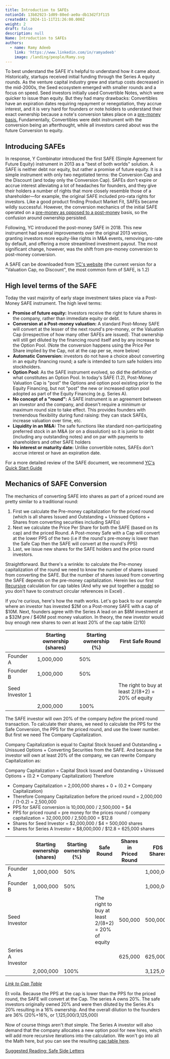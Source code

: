 ```yaml
---
title: Introduction to SAFEs
notionId: 13b82923-1d09-80ed-ae0a-db13d2f3f115
createdAt: 2024-11-11T21:26:00.000Z
weight: 2
draft: false
description: null
Name: Introduction to SAFEs
authors:
  - name: Ramy Adeeb
    link: 'https://www.linkedin.com/in/ramyadeeb'
    image: /landing/people/Ramy.svg
---
```



To best understand the SAFE it's helpful to understand how it came about. Historically, startups received initial funding through the Series A equity rounds. As the venture capital industry grew and startup costs decreased in the mid-2000s, the Seed ecosystem emerged with smaller rounds and a focus on speed. Seed investors initially used Convertible Notes, which were quicker to issue than equity.  But they had many drawbacks: Convertibles have an expiration dates requiring repayment or renegotiation, they accrue interest, and it is very hard for founders or note holders to understand their exact ownership because a note's conversion takes place on a [pre-money basis.](/docs/founders-handbook/pre-money-vs-post-money-conversion/) Fundamentally, Convertibles were debt instrument with the conversion being an afterthought, while all investors cared about was the future Conversion to equity.


## Introducing SAFEs


In response, Y Combinator introduced the first SAFE (Simple Agreement for Future Equity) instrument in 2013 as a "best of both worlds" solution. A SAFE is neither debt nor equity, but rather a promise of future equity. It is a simple instrument with only two negotiated terms: the Conversion Cap and the Discount (and today only the Conversion Cap). SAFEs don't expire or accrue interest alleviating a lot of headaches for founders, and they give their holders a number of rights that more closely resemble those of a shareholder—for example, the original SAFE included pro-rata rights for investors.  Like a good product finding Product Market Fit, SAFEs became wildly successful. However, the conversion mechanics of the initial SAFE operated on a [pre-money as opposed to a post-money](/docs/founders-handbook/pre-money-vs-post-money-conversion/) basis, so the confusion around ownership persisted.


Following, YC introduced the post-money SAFE in 2018. This new instrument had several improvements over the original 2013 version, granting investors more equity-like rights in M&A events, removing pro-rate by default, and offering a more streamlined investment payout. The most significant change, however, was the shift from pre-money conversion to post-money conversion.


A SAFE can be downloaded from [YC's website](https://www.ycombinator.com/documents) (the current version for a "Valuation Cap, no Discount", the most common form of SAFE, is 1.2)


## High level terms of the SAFE


Today the vast majority of early stage investment takes place via a Post-Money SAFE instrument.  The high level terms:

- **Promise of future equity:** Investors receive the right to future shares in the company, rather than immediate equity or debt.
- **Conversion at a Post-money valuation:** A standard Post-Money SAFE will convert at the lesser of the next round's pre-money, or the Valuation Cap (irrespective of how many other SAFEs are issued). That ownership will still get diluted by the financing round itself and by any increase to the Option Pool. (Note the conversion happens using the Price Per Share implied by the Cap, not at the cap per se, more below)
- **Automatic Conversion:** investors do not have a choice about converting in an equity financing round; a safe is intended to turn safe holders into stockholders.
- **Option Pool:** As the SAFE instrument evolved, so did the definition of what constitutes an Option Pool. In today's SAFE (1.2), Post-Money Valuation Cap is "post" the Options and option pool existing prior to the Equity Financing, but not "post" the new or increased option pool adopted as part of the Equity Financing (e.g. Series A).
- **No concept of a "round":** A SAFE instrument is an agreement between an investor and the company, and doesn't require a minimum or maximum round size to take effect. This provides founders with tremendous flexibility during fund raising: they can stack SAFEs, increase valuation over time, etc.
- **Liquidity in an M&A:** The safe functions like standard non-participating preferred stock in an M&A (or on a dissolution) so it is junior to debt (including any outstanding notes) and on par with payments to shareholders and other SAFE holders
- **No interest or maturity date:** Unlike convertible notes, SAFEs don't accrue interest or have an expiration date.

For a more detailed review of the SAFE document, we recommend [YC's Quick Start Guide](https://bookface-static.ycombinator.com/assets/ycdc/Website%20User%20Guide%20Feb%202023%20-%20final-28acf9a3b938e643cc270b7da514194d5c271359be25b631b025605673fa9f95.pdf)


## Mechanics of SAFE Conversion


The mechanics of converting SAFE into shares as part of a priced round are pretty similar to a traditional round:

1. First we calculate the Pre-money capitalization for the priced round (which is all shares Issued and Outstanding + Unissued Options + Shares from converting securities including SAFEs)
2. Next we calculate the Price Per Share for both the SAFE (based on its cap) and the priced Round. A Post-money Safe with a Cap will convert at the lower PPS of the two (i.e if the round's pre-money is lower than the Safe Cap then the SAFE will convert at the round's PPS)
3. Last, we issue new shares for the SAFE holders and the price round investors.

Straightforward. But there's a wrinkle: to calculate the Pre-money capitalization of the round we need to know the number of shares issued from converting the SAFE.  But the number of shares issued from converting the SAFE depends on the pre-money capitalization. Herein lies our first [Recursive](https://en.wikipedia.org/wiki/Recursion) calculation for cap tables (And why we put together a [model](/docs/cap-table-worksheet) so you don't have to construct circular references in Excel) .


If you're curious, here's how the math works. Let's go back to our example where an investor has invested $2M on a Post-money SAFE with a cap of $10M.  Next, founders agree with the Series A lead on an $8M investment at a $32M pre / $40M post money valuation. In theory, the new investor would buy enough new shares to own at least 20% of the cap table (2/10)


|                 | Starting ownership (shares) | Starting ownership (%) | First Safe Round                                  |
| --------------- | --------------------------- | ---------------------- | ------------------------------------------------- |
| Founder A       | 1,000,000                   | 50%                    |                                                   |
| Founder B       | 1,000,000                   | 50%                    |                                                   |
| Seed Investor 1 |                             |                        | The right to buy at least 2/(8+2) = 20% of equity |
|                 | 2,000,000                   | 100%                   |                                                   |


The SAFE investor will own 20% of the company _before_ the priced round transaction.  To calculate their shares, we need to calculate the PPS for the Safe Conversion,  the PPS for the priced round, and use the lower number.  But first we need The Company Capitalization.


Company Capitalization is equal to Capital Stock Issued and Outstanding + Unissued Options + Converting Securities from the SAFE.  And because the investor will own at least 20% of the company, we can rewrite Company Capitalization as:


Company Capitalization = Capital Stock Issued and Outstanding + Unissued Options +  (0.2 * Company Capitalization)
Therefore

- Company Capitalization = 2,000,000 shares + 0 + (0.2 * Company Capitalization)
- Therefore Company Capitalization before the priced round = 2,000,000 / (1-0.2) = 2,500,000
- PPS for SAFE conversion is 10,000,000 / 2,500,000 = $4
- PPS for priced round = pre money for the prices round / company capitalization = 32,000,000 / 2,500,000 = $12.8
- Shares for Seed Investor = $2,000,000 / $4 = 500,000 shares
- Shares for Series A Investor = $8,000,000 / $12.8 = 625,000 shares

|                   | Starting ownership (shares) | Starting ownership (%) | Safe Round                                        | Shares in Priced Round | FDS Shares | FDS % |
| ----------------- | --------------------------- | ---------------------- | ------------------------------------------------- | ---------------------- | ---------- | ----- |
| Founder A         | 1,000,000                   | 50%                    |                                                   |                        | 1,000,000  | 32%   |
| Founder B         | 1,000,000                   | 50%                    |                                                   |                        | 1,000,000  | 32%   |
| Seed Investor     |                             |                        | The right to buy at least 2/(8+2) = 20% of equity | 500,000                | 500,000    | 16%   |
| Series A Investor |                             |                        |                                                   | 625,000                | 625,000    | 20%   |
|                   | 2,000,000                   | 100%                   |                                                   |                        | 3,125,000  |       |


[_Link to Cap Table_](/docs/cap-table-worksheet/#AAN4IgDgTgpgsg9gOygTxALgMwCYAMf8A0IALgIYQDmUxA8mMQJaIDOACnHADbo5ECuCPsygATOoxY8iEOAHcAIqTLoA2qAYj0IHCCLFkYKFoDGcALZnEukAlJmjaEADE4AkVAgACAILXmAC3IoZnQARnxCEDkkCACGMFVQAKCQtHCI3nAPYygEYnQAVhwAXwIkwOhU9IiiQwgcvPQAFhKykGTKsIzMuob8zCwAOgiMHAB2XBwsAE4m6eKAXSJSTk45eShOagdiCD4oUvVNR1DrfUMTc0sEa1t7LRc3D08AIT8K4K6MomiPOIS0Gp2h8qt1atlcv0iodgSkvjUsvVIc1WuU4WkwYi.uhsMN8KMJngZnNFstVutNtt0Lt9jCNFoAJLMZj7MT0JgIEJ6AwOECmCxWIh3XlMlmiTziDlc2GdNCZX6xfzxRIyz5y8FIxpymEdNU9CFa1Gq1L6zX9EpLEArNYKSnEHZ7A5temOJpnHlaZikABmRiFdl5AGUoOKGQgAG7BYhwLzWBgRqP2LWTBHGUgA6oIkQMZimATmn6yGL_FW9ZFoXBEXUmmFlrWhAqDabN6YFUIYArNgoYUZNKsg5ot6YADlJVvJtq29upjqI2a9ACMtiInAxNiJUipLaYE7EOQAVD2OMBwZj5OnHEBjd0XRzCCBr6XCrTBh_BHyeMORs8xuMJs9Jv0w6YgqJaAmisoAGxYHMzYatiaTTE2LbDmMoQoWMaFjtaFJTg43orMIY6QAwOQiAASq4CAbmExRAA)


Et voila. Because the PPS at the cap is lower than the PPS for the priced round, the SAFE will convert at the Cap. The series A owns 20%. The safe investors originally owned 20% and were then diluted by the Series A's 20% resulting in a 16% ownership. And the overall dilution to the founders are 36% (20%+16%, or 1,125,000/3,125,000)


Now of course things aren't _that_ simple.  The Series A investor will also demand that the company allocates a new option pool for new hires, which will add more recursive iterations into the calculation. We won't go into all the Math here, but you can see the resulting [cap table here](/docs/cap-table-worksheet/#AAN4IgTg9g7gIghgFziAXAbVASwCapABhABoQEBPABwFM8BjCAWwYgDtiQW4GaUR4XMVADYACAKIBrdgGcAFnDBVpqAIz51GktBZUwczBVQYQchUtUbNIamFpUWCVQFYAdAGYAHABYAbCqeevv6eTgC.RKCmisooapb4JDZ2DqoqLgBMTl5ebgDsHj4AnB7p6V4eueGR8tEW8Ym6yY4oHi65uSoehU4qxT5OhW74bqEAuiRwQkLQMMJUCDwIYACuVFUgOHgq7OTUdIzMbCSc3HgAUhCyLCIAwhBTmNKsMjXmsfEJINq6.obo1WYYnFLA1bPZmm43O5ITDYbD1lE3sCrElwagyu5vH4Aljgh4Ea8gR9QU1VIUXB4Su0VJ0aSo_F4xhMpjM5gtUEtVutNrwAJLSaSrbAAeQoCEwrGUJF2PBA9CYz2OXFl_MFVGwIlF4slL0BqE.3z0sgMRgBtRQn1RKQtBL1FpJaJtERMhP1Dut.CZIEm01gbMWKzWzp5IC8O0osukcAAZjQladeL1vCIAGrg5a1EiYFgANyUCG41vSxLlcD.yKs2Ee9GWHq0UB0RpN_2sjUdxZIiJinudVuaKihhSHhT8hV63RUmVynddKC8w.KXp9rKE8wDqxIVajACNV9gAGKCITYGJocZy1h5vQSlgAFQjeAoEGkjm5uF4uXDe140l0gilHDKngt6Bqm6bRCI7DZnmL6Fs0Hgloavymi6do.GUw7uv25ILhU47FNSS4sn6q7sig0aTL.XoUIoACyrBUGQqBuMW9SkAoADm8xaje0gAAoQPcFgkLWyy_iKYq8fqoRAA#AAN4IgTg9g7gIghgFziAXAbVASwCapABhABoQEBPABwFM8BjCAWwYgDtiQW4GaUR4XMVADYACAKIBrdgGcAFnDBVpqAIz51GktBZUwczBVQYQchUtUbNIamFpUWCVQFYAdAGYAHABYAbCqeevv6eTgC.RKCmisooapb4JDZ2DqoqLgBMTl5ebgDsHj4AnB7p6V4eueGR8tEW8Ym6yY4oHi65uSoehU4qxT5OhW74bqEAuiRwQkLQMMJUCDwIYACuVFUgOHgq7OTUdIzMbCSc3HgAUhCyLCIAwhBTmNKsMjXmsfEJINq6.obo1WYYnFLA1bPZmm43O5ITDYbD1lE3sCrElwagyu5vH4Aljgh4Ea8gR9QU1VIUXB4Su0VJ0aSo_F4xhMpjM5gtUEtVutNrwAJLSaSrbAAeQoCEwrGUJF2PBA9CYz2OXFl_MFVGwIlF4slL0BqE.3z0sgMRgBtRQn1RKQtBL1FpJaJtERMhP1Dut.CZIEm01gbMWKzWzp5IC8O0osukcAAZjQladeL1vCIAGrg5a1EiYFgANyUCG41vSxLlcD.yKs2Ee9GWHq0UB0RpN_2sjUdxZIiJinudVuaKihhSHhT8hV63RUmVynddKC8w.KXp9rKE8wDqxIVajACNV9gAGKCITYGJocZy1h5vQSlgAFQjeAoEGkjm5uF4uXDe140l0gilHDKngt6Bqm6bRCI7DZnmL6Fs0Hgloavymi6do.GUw7uv25ILhU47FNSS4sn6q7sig0aTL.XoUIoACyrBUGQqBuMW9SkAoADm8xaje0gAAoQPcFgkLWyy_iKYq8fqoRAA).


[Suggested Reading: Safe Side Letters](/67e9cba3dc044a8c9bb1473fe8f7f93e)

